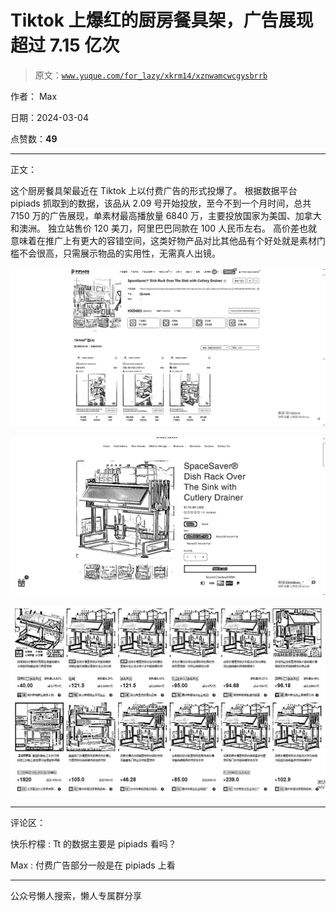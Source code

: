 # Tiktok 上爆红的厨房餐具架，广告展现超过 7.15 亿次

> 原文：[`www.yuque.com/for_lazy/xkrm14/xznwamcwcgysbrrb`](https://www.yuque.com/for_lazy/xkrm14/xznwamcwcgysbrrb)

作者： Max

日期：2024-03-04

点赞数：**49**

* * *

正文：

这个厨房餐具架最近在 Tiktok 上以付费广告的形式投爆了。
根据数据平台 pipiads 抓取到的数据，该品从 2.09 号开始投放，至今不到一个月时间，总共 7150 万的广告展现，单素材最高播放量 6840 万，主要投放国家为美国、加拿大和澳洲。
独立站售价 120 美刀，阿里巴巴同款在 100 人民币左右。
高价差也就意味着在推广上有更大的容错空间，这类好物产品对比其他品有个好处就是素材门槛不会很高，只需展示物品的实用性，无需真人出镜。

![](img/ff88525887b483fae4f16496fd93bff0.png)

![](img/9f704477ff7db8cb3b6f5f8b8b869451.png)

![](img/4c83e4a11e16d68c6f168ad82257cd39.png)

* * *

评论区：

快乐柠檬 : Tt 的数据主要是 pipiads 看吗？

Max : 付费广告部分一般是在 pipiads 上看

* * *

公众号懒人搜索，懒人专属群分享